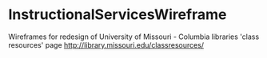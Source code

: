 # InstructionalServicesWireframe
Wireframes for redesign of University of Missouri - Columbia libraries 'class resources' page http://library.missouri.edu/classresources/


